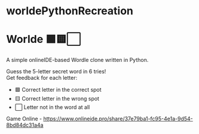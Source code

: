 # worldePythonRecreation
# Worlde 🟩🟨⬜

A simple onlineIDE-based Wordle clone written in Python.

Guess the 5-letter secret word in 6 tries!  
Get feedback for each letter:
- 🟩 Correct letter in the correct spot  
- 🟨 Correct letter in the wrong spot  
- ⬜ Letter not in the word at all

Game Online - https://www.onlineide.pro/share/37e79ba1-fc95-4e1a-9d54-8bd84dc31a4a



